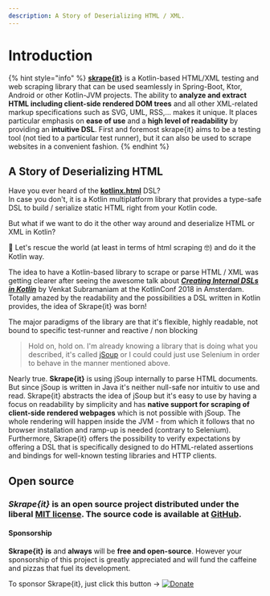 ```yaml
---
description: A Story of Deserializing HTML / XML.
---
```


# Introduction

{% hint style="info" %}
[**skrape{it}**](http://www.skrape.it) is a Kotlin-based HTML/XML testing and web scraping library that can be used seamlessly in Spring-Boot, Ktor, Android or other Kotlin-JVM projects. The ability to **analyze and extract HTML including client-side rendered DOM trees** and all other XML-related markup specifications such as SVG, UML, RSS,... makes it unique. It places particular emphasis on **ease of use** and a **high level of readability** by providing an **intuitive DSL**. First and foremost skrape{it} aims to be a testing tool \(not tied to a particular test runner\), but it can also be used to scrape websites in a convenient fashion.
{% endhint %}

## A Story of Deserializing HTML

Have you ever heard of the [**kotlinx.html**](https://github.com/Kotlin/kotlinx.html) DSL?  
In case you don't, it is a Kotlin multiplatform library that provides a type-safe DSL to build / serialize static HTML right from your Kotlin code.

But what if we want to do it the other way around and deserialize HTML or XML in Kotlin?

💪 Let's rescue the world \(at least in terms of html scraping 🤓\) and do it the Kotlin way.

The idea to have a Kotlin-based library to scrape or parse HTML / XML was getting clearer after seeing the awesome talk about [_**Creating Internal DSLs in Kotlin**_](https://kotlinconf.com/talks/#date=5-october&session=41599) by Venkat Subramaniam at the KotlinConf 2018 in Amsterdam. Totally amazed by the readability and the possibilities a DSL written in Kotlin provides, the idea of Skrape{it} was born!

The major paradigms of the library are that it's flexible, highly readable, not bound to specific test-runner and reactive / non blocking

> Hold on, hold on. I'm already knowing a library that is doing what you described, it's called [jSoup](https://jsoup.org) or I could could just use Selenium in order to behave in the manner mentioned above.

Nearly true. **Skrape{it}** is using jSoup internally to parse HTML documents. But since jSoup is written in Java it's neither null-safe nor intuitiv to use and read. Skrape{it} abstracts the idea of jSoup but it's easy to use by having a focus on readability by simplicity and has **native support for scraping of client-side rendered webpages** which is not possible with jSoup. The whole rendering will happen inside the JVM - from which it follows that no browser installation and ramp-up is needed \(contrary to Selenium\).  
Furthermore, Skrape{it} offers the possibility to verify expectations by offering a DSL that is specifically designed to do HTML-related assertions and bindings for well-known testing libraries and HTTP clients.

## Open source

### _Skrape{it}_ is an open source project distributed under the liberal [MIT license](https://raw.githubusercontent.com/skrapeit/skrape.it/master/LICENSE).  The source code is available at [GitHub](https://github.com/skrapeit/skrape.it).

#### Sponsorship

**Skrape{it}** **is** and **always** will be **free and open-source**. However your sponsorship of this project is greatly appreciated and will fund the caffeine and pizzas that fuel its development.

To sponsor Skrape{it}, just click this button → [![Donate](https://img.shields.io/badge/-donate-blue.svg?logo=paypal)](https://www.paypal.me/skrapeit)

